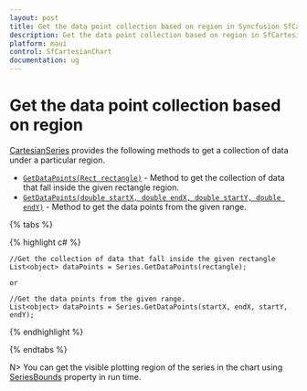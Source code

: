 ```yaml
---
layout: post
title: Get the data point collection based on region in Syncfusion SfCartesianChart
description: Get the data point collection based on region in SfCartesianChart
platform: maui
control: SfCartesianChart
documentation: ug
---
```


# Get the data point collection based on region

[CartesianSeries](https://help.syncfusion.com/cr/maui/Syncfusion.Maui.Charts.CartesianSeries.html) provides the following methods to get a collection of data under a particular region.

* [`GetDataPoints(Rect rectangle)`]() - Method to get the collection of data that fall inside the given rectangle region. 
* [`GetDataPoints(double startX, double endX, double startY, double endY)`]() - Method to get the data points from the given range.

{% tabs %}

{% highlight c# %}

    //Get the collection of data that fall inside the given rectangle
    List<object> dataPoints = Series.GetDataPoints(rectangle);

    or

    //Get the data points from the given range.
    List<object> dataPoints = Series.GetDataPoints(startX, endX, startY, endY);

{% endhighlight  %}

{% endtabs %}

N> You can get the visible plotting region of the series in the chart using [SeriesBounds]() property in run time.